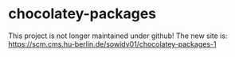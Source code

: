 chocolatey-packages
===================

This project is not longer maintained under github!
The new site is: https://scm.cms.hu-berlin.de/sowidv01/chocolatey-packages-1
